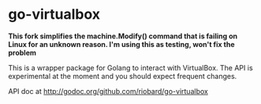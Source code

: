 # go-virtualbox

**This fork simplifies the machine.Modify() command that is failing on Linux for an unknown reason. I'm using this as testing, won't fix the problem**

This is a wrapper package for Golang to interact with VirtualBox. The API is
experimental at the moment and you should expect frequent changes.

API doc at http://godoc.org/github.com/riobard/go-virtualbox
